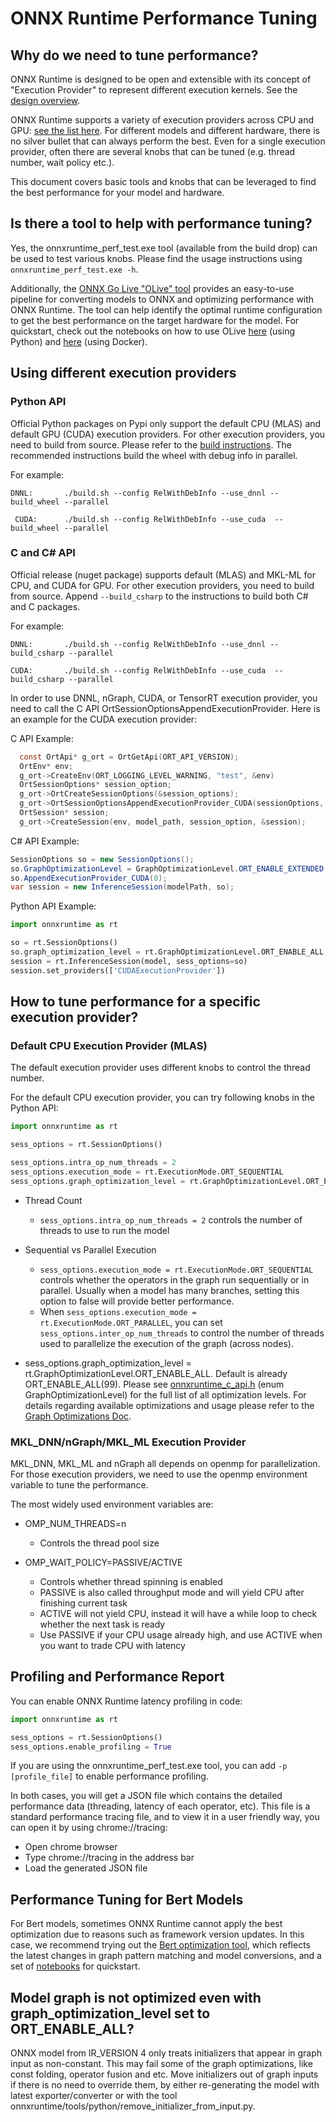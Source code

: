 # ONNX Runtime Performance Tuning

## Why do we need to tune performance?
ONNX Runtime is designed to be open and extensible with its concept of "Execution Provider" to represent different execution kernels. See the [design overview](./HighLevelDesign.md). 

ONNX Runtime supports a variety of execution providers across CPU and GPU: [see the list here](../README.md#high-performance).
For different models and different hardware, there is no silver bullet that can always perform the best. Even for a single execution provider, often there are several knobs that can be tuned (e.g. thread number, wait policy etc.).

This document covers basic tools and knobs that can be leveraged to find the best performance for your model and hardware.

## Is there a tool to help with performance tuning?
Yes, the onnxruntime_perf_test.exe tool (available from the build drop) can be used to test various knobs. Please find the usage instructions using `onnxruntime_perf_test.exe -h`.

Additionally, the [ONNX Go Live "OLive" tool](https://github.com/microsoft/OLive) provides an easy-to-use pipeline for converting models to ONNX and optimizing performance with ONNX Runtime. The tool can help identify the optimal runtime configuration to get the best performance on the target hardware for the model. For quickstart, check out the notebooks on how to use OLive [here](https://github.com/microsoft/OLive/blob/master/notebook/Convert_Models_and_Tune_Performance_with_OLive_Python_SDK.ipynb) (using Python) and [here](https://github.com/microsoft/OLive/blob/master/notebook/Convert_Models_and_Tune_Performance_with_OLive_Docker_Images.ipynb) (using Docker). 

## Using different execution providers

### Python API
Official Python packages on Pypi only support the default CPU (MLAS) and default GPU (CUDA) execution providers. For other execution providers, you need to build from source. Please refer to the [build instructions](../BUILD.md). The recommended instructions build the wheel with debug info in parallel.

For example: 

`DNNL:		 ./build.sh --config RelWithDebInfo --use_dnnl --build_wheel --parallel`

` CUDA:	     ./build.sh --config RelWithDebInfo --use_cuda  --build_wheel --parallel`


### C and C# API
Official release (nuget package) supports default (MLAS) and MKL-ML for CPU, and CUDA for GPU. For other execution providers, you need to build from source. Append `--build_csharp` to the instructions to build both C# and C packages.

For example:

`DNNL:		 ./build.sh --config RelWithDebInfo --use_dnnl --build_csharp --parallel`

`CUDA:	     ./build.sh --config RelWithDebInfo --use_cuda  --build_csharp --parallel`

In order to use DNNL, nGraph, CUDA, or TensorRT execution provider, you need to call the C API OrtSessionOptionsAppendExecutionProvider. Here is an example for the CUDA execution provider:

C API Example:
```c
  const OrtApi* g_ort = OrtGetApi(ORT_API_VERSION);
  OrtEnv* env;
  g_ort->CreateEnv(ORT_LOGGING_LEVEL_WARNING, "test", &env)
  OrtSessionOptions* session_option;
  g_ort->OrtCreateSessionOptions(&session_options);
  g_ort->OrtSessionOptionsAppendExecutionProvider_CUDA(sessionOptions, 0);
  OrtSession* session;
  g_ort->CreateSession(env, model_path, session_option, &session);
```

C# API Example:
```c#
SessionOptions so = new SessionOptions();
so.GraphOptimizationLevel = GraphOptimizationLevel.ORT_ENABLE_EXTENDED;
so.AppendExecutionProvider_CUDA(0);
var session = new InferenceSession(modelPath, so);
```

Python API Example:
```python
import onnxruntime as rt

so = rt.SessionOptions()
so.graph_optimization_level = rt.GraphOptimizationLevel.ORT_ENABLE_ALL
session = rt.InferenceSession(model, sess_options=so)
session.set_providers(['CUDAExecutionProvider'])
```
## How to tune performance for a specific execution provider?

### Default CPU Execution Provider (MLAS)
The default execution provider uses different knobs to control the thread number.

For the default CPU execution provider, you can try following knobs in the Python API:
```python
import onnxruntime as rt

sess_options = rt.SessionOptions()

sess_options.intra_op_num_threads = 2
sess_options.execution_mode = rt.ExecutionMode.ORT_SEQUENTIAL
sess_options.graph_optimization_level = rt.GraphOptimizationLevel.ORT_ENABLE_ALL
```

* Thread Count
  * `sess_options.intra_op_num_threads = 2` controls the number of threads to use to run the model
* Sequential vs Parallel Execution
  * `sess_options.execution_mode = rt.ExecutionMode.ORT_SEQUENTIAL` controls whether the operators in the graph run sequentially or in parallel. Usually when a model has many branches, setting this option to false will provide better performance.
  * When `sess_options.execution_mode = rt.ExecutionMode.ORT_PARALLEL`, you can set `sess_options.inter_op_num_threads` to control the
number of threads used to parallelize the execution of the graph (across nodes).

* sess_options.graph_optimization_level = rt.GraphOptimizationLevel.ORT_ENABLE_ALL. Default is already ORT_ENABLE_ALL(99). Please see [onnxruntime_c_api.h](../include/onnxruntime/core/session/onnxruntime_c_api.h#L241)  (enum GraphOptimizationLevel) for the full list of all optimization levels. For details regarding available optimizations and usage please refer to the [Graph Optimizations Doc](../docs/ONNX_Runtime_Graph_Optimizations.md).

### MKL_DNN/nGraph/MKL_ML Execution Provider
MKL_DNN, MKL_ML and nGraph all depends on openmp for parallelization. For those execution providers, we need to use the openmp environment variable to tune the performance.

The most widely used environment variables are:

* OMP_NUM_THREADS=n
  * Controls the thread pool size

* OMP_WAIT_POLICY=PASSIVE/ACTIVE
  * Controls whether thread spinning is enabled
  * PASSIVE is also called throughput mode and will yield CPU after finishing current task
  * ACTIVE will not yield CPU, instead it will have a while loop to check whether the next task is ready
  * Use PASSIVE if your CPU usage already high, and use ACTIVE when you want to trade CPU with latency



## Profiling and Performance Report

You can enable ONNX Runtime latency profiling in code:

```python
import onnxruntime as rt

sess_options = rt.SessionOptions()
sess_options.enable_profiling = True
```
If you are using the onnxruntime_perf_test.exe tool, you can add `-p [profile_file]` to enable performance profiling.

In both cases, you will get a JSON file which contains the detailed performance data (threading, latency of each operator, etc). This file is a standard performance tracing file, and to view it in a user friendly way, you can open it by using chrome://tracing:
* Open chrome browser
* Type chrome://tracing in the address bar
* Load the generated JSON file

## Performance Tuning for Bert Models

For Bert models, sometimes ONNX Runtime cannot apply the best optimization due to reasons such as framework version updates. In this case, we recommend trying out the [Bert optimization tool](https://github.com/microsoft/onnxruntime/tree/master/onnxruntime/python/tools/bert), which reflects the latest changes in graph pattern matching and model conversions, and a set of [notebooks](https://github.com/microsoft/onnxruntime/tree/master/onnxruntime/python/tools/bert/notebooks) for quickstart.


## Model graph is not optimized even with graph_optimization_level set to ORT_ENABLE_ALL?

ONNX model from IR_VERSION 4 only treats initializers that appear in graph input as non-constant. This may fail some of the graph optimizations, like const folding, operator fusion and etc. Move initializers out of graph inputs if there is no need to override them, by either re-generating the model with latest exporter/converter or with the tool onnxruntime/tools/python/remove_initializer_from_input.py.
